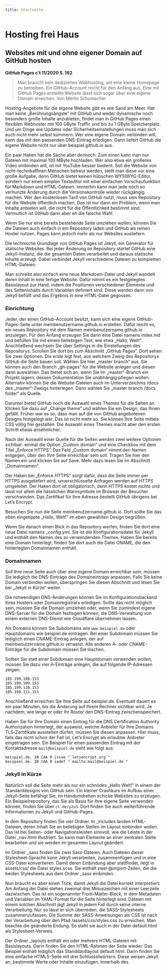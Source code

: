 ```yaml
---
title: Startseite
---
```


# Hosting frei Haus
## Websites mit und ohne eigener Domain auf GitHub hosten
**GitHub Pages c't 11/2020 S. 162**


> Man braucht kein dediziertes Webhosting, um eine kleine Homepage zu betreiben. Ein GitHub-Account reicht für den Anfang aus. Eine mit GitHub Pages erstellte Website lässt sich sogar über eine eigene Domain erreichen.
Von Merlin Schumacher

Hosting-Angebote für die eigene Website gibt es wie Sand am Meer. Hat man keine „Berührungsängste“ mit GitHub und weder dynamische noch besonders große Inhalte anzubieten, findet man in GitHub Pages einen flexiblen Webhoster mit 100 GByte Traffic und bis zu 1 GByte Speicherplatz. Und um Dinge wie Updates oder Sicherheitseinstellungen muss man sich auch nicht mehr selbst kümmern. Wer eine eigene Domain verbinden will, kann das mit den passenden DNS-Eintrag erledigen. Dann liefert GitHub die eigene Website nicht nur über beispiel.github.io aus.

Ein paar Haken hat die Sache aber dennoch: Zum einen kann man nur Dateien mit maximal 100 MByte hochladen. Wer also etwa ein größeres Video einbinden will, ist mit YouTube besser bedient. Soll die Website von nicht-technikaffinen Menschen betreut werden, stellt man diese vor eine große Aufgabe, denn GitHub bietet keinen hübschen WYSIWYG-­Editor, sondern nur einen simplen Texteditor mit einer einfachen Vorschaufunktion für Markdown und HTML-Dateien. Immerhin kann man jede noch so verhunzte Änderung durch die Versionskontrolle wieder rückgängig machen. Wer den kostenlosen Tarif von GitHub nutzt, muss sein Repository für die Website öffentlich machen. Das ist nur dann ein Problem, wenn man Inhalte anbieten will, die nicht für die Öffentlichkeit bestimmt sind. Vermutlich ist GitHub dann aber eh die falsche Wahl.

Wenn Sie nur eine bereits bestehende Seite umziehen wollen, können Sie die Dateien auch einfach in ein Repository laden und GitHub als reinen Hoster nutzen. Pages kann jedoch mehr als nur Websites ausliefern.

Die technische Grundlage von GitHub Pages ist Jekyll, ein Generator für statische Websites. Bei jeder Änderung im Repository startet GitHub eine Jekyll-Instanz, die die gesamten Daten verarbeitet und daraus statische Inhalte erzeugt. Dabei verbindet Jekyll verschiedene Dateien zu kompletten HTML-Dateien.

Man schreibt also einfach eine neue Markdown-Datei und Jekyll wandelt deren Inhalt in eine fertige Website. Dafür nimmt es ein festgelegtes Basislayout zur Hand, indem die Positionen verschiedener Elemente und des Seiteninhalts durch Variablen definiert sind. Diese werden dann von Jekyll befüllt und das Ergebnis in eine HTML-Datei gegossen.

### Einrichtung

Jeder, der einen GitHub-Account besitzt, kann sich eine eigene GitHub-Pages-Seite unter meinbenutzername.github.io erstellen. Dafür reicht es, ein neues Repository mit dem Namen meinbenutzername.github.io anzulegen. Für den Anfang erzeugen Sie darin eine Datei namens index.md und befüllen Sie mit einem beliebigen Text, wie etwa „Hallo, Welt!“. Anschließend wechseln Sie über Settings in die Einstellungen des Repositorys. Scrollen Sie dort bis zum Abschnitt „GitHub Pages“. Dort sehen Sie zwei Optionen. Die erste legt fest, aus welchem Zweig des Repositorys GitHub die Seite bauen soll. Wählen Sie hier „master branch“ aus. Sie können auch den Branch „gh-pages“ für die Website anlegen und diesen dann auswählen. Das bietet sich an, wenn Sie im „master“-Branch ein Projekt lagern, dessen Dokumentation Sie unabhängig pflegen wollen. Alternativ können Sie die Website-Dateien auch im Unterverzeichnis /docs des „master“-Zweigs hinterlegen. Dann wählen Sie „master branch /docs folder“ als Quelle.

Darunter bietet GitHub noch die Auswahl eines Themes für die Seiten an. Klicken Sie dazu auf „Change theme“ und wählen Sie ein Design, das Ihnen gefällt. Früher war es so, dass man auf die von GitHub angebotenen Designs festgelegt war. Das ist nicht mehr so. Sie können Ihre Seite mittels CSS völlig frei gestalten. Die Auswahl eines Themes macht aber den ersten Schritt etwas ansehnlicher.

Nach der Auswahl einer Quelle für die Seiten werden zwei weitere Optionen sichtbar: einmal die Option „Custom domain“ und eine Checkbox mit dem Titel „Enforce HTTPS“. Das Feld „Custom domain“ nimmt den Namen entgegen, über den Ihre Seite erreichbar sein soll. Tragen Sie hier den Namen ein und klicken Sie auf Save. Mehr dazu lesen Sie im Abschnitt „Domainnamen“.

Der Haken bei „Enforce HTTPS“ sorgt dafür, dass die Seite immer per HTTPS ausgeliefert wird, unverschlüsselte Anfragen werden auf HTTPS umgeleitet. Der Haken dort ist obligatorisch, denn HTTPS kostet nichts und lässt vor allem die hässlichen Warnsymbole im Browser der Besucher verschwinden. Das Zertifikat für Ihre Adresse bestellt GitHub übrigens bei Let’s Encrypt.

Besuchen Sie nun die Seite mein­benutzername.github.io. Dort sollte Sie das eben eingetippte „Hallo, Welt!“ im eben gewählten Design begrüßen.

Wenn Sie danach einen Blick in das Repository werfen, finden Sie dort eine neue Datei namens _config.yml. Sie ist die Konfigurationsdatei für Jekyll und enthält den Namen des zu verwendenden Themes. Haben Sie bereits eine Domain hinterlegt, finden Sie dort auch die Datei CNAME, die den hinterlegten Domainnamen enthält.

### Domainnamen

Soll Ihre neue Seite auch über eine eigene Domain erreichbar sein, müssen Sie lediglich die DNS-Einträge des Domaineintrags anpassen. Falls Sie keine Domain verbinden wollen, überspringen Sie diesen Abschnitt und lesen Sie bei „Jekyll in Kürze“ weiter.

Die notwendigen DNS-Änderungen können Sie im Konfigurationsbackend Ihres Hosters oder Domainregistrars erledigen. Sollte das nicht möglich sein, müssen Sie die Domain umziehen oder, wenn Sie zumindest eigene DNS-Server für die Domain festlegen können, die DNS-Verwaltung von einem externen DNS-Dienst wie Cloudflare übernehmen lassen.

Als Domains können Sie Subdomains wie `www.beispiel.de` oder Hauptdomains wie beispiel.de eintragen. Bei einer Subdomain müssen Sie lediglich einen ­CNAME-Eintrag anlegen, der auf meinbenutzername.github.io verweist. Alle anderen A- oder CNAME-Einträge für die Subdomain müssen Sie löschen.

Sollten Sie statt einer Subdomain eine Hauptdomain verwenden wollen, müssen Sie dazu vier A-Einträge anlegen, die auf folgende IP-Adressen zeigen:
```
185.199.108.153
185.199.109.153
185.199.110.153
185.199.111.153
```
Anschließend erreichen Sie Ihre Seite auf beispiel.de. Eventuell dauert es ein paar Minuten, bis die Änderung auf Ihrem Rechner sichtbar wird. Je nachdem, wie lange er oder Ihr Router den DNS-Eintrag zwischenspeichert.

Haben Sie für Ihre Domain einen Eintrag für die DNS Certification Authority Authorization hinterlegt, der ausweist, welche Anbieter für Ihre Domains TLS-­Zertifikate ausstellen dürfen, müssen Sie diesen anpassen. Hier muss, falls das nicht schon der Fall ist, Let’s Encrypt als erlaubter Anbieter eingetragen sein. Ein Beispiel für einen passenden Eintrag mit der Kontaktadresse `mail@beispiel.de` sieht wie folgt aus:
```
beispiel.de. IN CAA 0 issue "`letsencrypt.org`"
beispiel.de. IN CAA 0 iodef "`mailto:mail@beispiel.de`"
```
### Jekyll in Kürze

Natürlich soll die Seite mehr als nur ein schnödes „Hallo Welt!“ in einem der Standarddesigns von GitHub sein. Ein kleiner Crashkurs im Aufbau einer Jekyll-Seite befähigt Sie, im Handumdrehen schicke Websites zu erzeugen. Ein Beispielrepository, das Sie als Basis für Ihre eigene Seite verwenden können, finden Sie über `ct.de/y2u3`. Dort finden Sie auch weiterführende Informationen zu Jekyll und GitHub-Pages.

In dem Repository finden Sie vier Ordner. In _includes landen HTML-Dateien, deren Inhalt Sie an beliebigen Stellen im Layout einbinden wollen. Das ist bei Seiten- oder Navigationsleisten sinnvoll, wie die Leiste in der Datei _nav.html illustriert. So kann man Elemente an einer zentralen Stelle bearbeiten und sie werden im gesamten Layout geändert.

Im Ordner _sass finden Sie zwei Sass-­Dateien. Auch Dateien dieser Stylesheet-­Sprache kann Jekyll verarbeiten, zusammenfügen und in eine CSS-Datei konvertieren. Damit deren Einbindung aber stattfindet, liegt in assets/css/ die Datei styles.scss. Sie enthält zwei @import-Zeilen, die die beiden Stylesheets aus dem Ordner _sass einbinden.

Nun braucht es aber einen Trick, damit Jekyll die Datei korrekt interpretiert. Am Anfang der Datei stehen zweimal drei Minuszeichen mit einer Leerzeile dazwischen. Das ist ein sogenannter Front-Matter-Block, in dem Metadaten und Variablen im YAML-Format für die Seite hinterlegt sind. Dateien mit einem solchen Abschnitt jagt Jekyll in jedem Fall durch seine interne Verarbeitung. Nur so lässt er sich überreden, die SASS-Style­sheets zusammenzufassen. Die Summe der SASS-Anweisungen als CSS ist nach der Verarbeitung über den Pfad /assets/css/styles.css zu erreichen. Man beachte die geänderte Endung. So steht sie auch in der Datei default.html als Style­sheet-Verweis.

Der Ordner _layouts enthält ein oder mehrere HTML-Dateien mit Basislayouts. Darin finden Sie den HTML-Rahmen der Seite wieder. Das Beispiel enthält lediglich das Standdardlayout default.html. Darin finden Sie eine einfache HTML5-Seite mit drei Schlüsselwörtern. Diese weisen Jekyll an, bestimmte Werte oder Inhalte einzufügen. Innerhalb des <title>-Tags liegt die Zeile {{ page.title | default: site.title }}. Sie ist der Platzhalter entweder für den Titel einer einzelnen Seite (page.title) oder der gesamten Website (site.title) . Diese Variablen werden teils automatisch bestimmt oder lassen sich im Front-Matter-Block befüllen – dazu gleich mehr. Ist kein Seitentitel gesetzt, fällt Jekyll auf die erste Überschrift im Text zurück. Die Navigationsleiste aus dem _includes-Ordner bindet {% include nav.html %} ein. Das Schlüsselwort {{ content }} etwas weiter unten bestimmt, wo die Inhalte der Markdown-Dateien im Hauptverzeichnis des Repos landen.

Neben den bereits erwähnten Dateien, CNAME und _config.yml liegen noch zwei Markdown-Dateien im Hauptverzeichnis. Die Datei index.md bestimmt den Inhalt der Startseite. Die Datei image.md zeigt die Einbindung eines Bildes. Beide Seiten sind nach der Umwandlung über index.html beziehungsweise image.html erreichbar. Dort aber eben mit dem Rahmenlayout aus der default.html.

In der index.md finden Sie nur einen einfachen Beispieltext. Ein Blick in die image.md offenbart einen Front-Matter-Block, in dem ein Titel und das Layout hinterlegt ist. Das Layout steht auf default, was redundant ist und nur als Beispiel dient, denn der Wert ist ohnehin die Vorgabe. Die Variable title bestimmt den Wert von page.title, der im <title>-Tag der Seite erscheint.

Wenn Sie eine neue Markdown-Datei erstellen, ist diese kurz darauf unter `meinbenutzername.github.io/neuedatei.html` sichtbar.

Die Datei _config.yml enthält im Beispiel keine Theme-Definition, dafür aber Optionen für den Ort und die Verarbeitung der SASS-Dateien sowie einen globalen Seitentitel. Fehlt dieser, nimmt GitHub den Namen des Repositorys.

### Mehr machen

Jekyll und damit GitHub Pages können wahnsinnig viele Dinge, weit mehr, als dieser Artikel auflisten könnte. Jekyll ist sogar so flexibel, dass man damit auch ein kleines Blog betreiben kann. Für einen tieferen Einstieg bietet sich nicht nur ein Blick in die Jekyll-Doku an, sondern auch in andere Jekyll-Projekte. Übrigens brauchen Sie keine weiteren Accounts anlegen, wenn Sie mehrere Seiten hosten möchten. Weitere GitHub-Pages-Repos erscheinen automatisch unter `meinbenutzername.github.io/namedesrepo`. Sie können diese ebenfalls so einrichten, dass sie über eigene Domains erreichbar sind.

**Beispiel und Dokumentation:** [ct.de/y2u3][1]


[1]:  https://www.heise.de/select/ct/2020/11/softlinks/y2u3?wt_mc=pred.red.ct.ct112020.162.softlink.softlink








